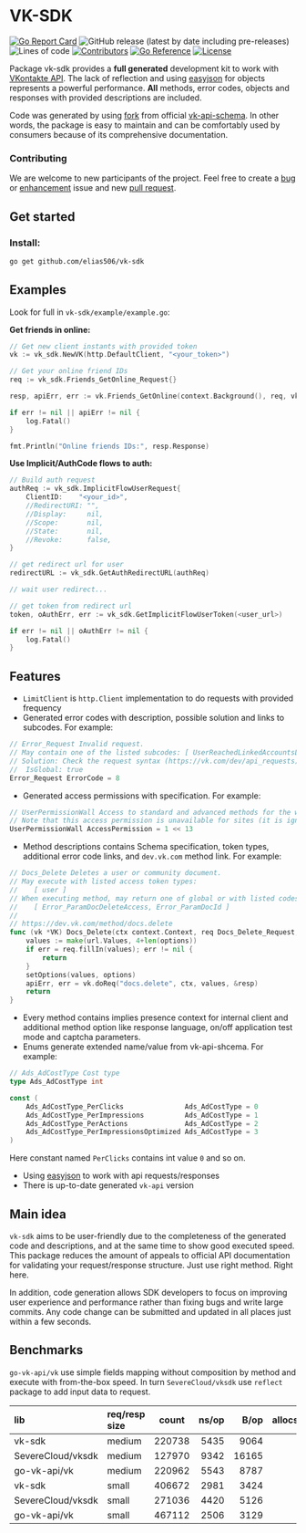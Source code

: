 # VK-SDK
[![Go Report Card](https://goreportcard.com/badge/github.com/elias506/vk-sdk)](https://goreportcard.com/report/github.com/elias506/vk-sdk)
![GitHub release (latest by date including pre-releases)](https://img.shields.io/github/v/release/elias506/vk-sdk?display_name=tag&include_prereleases)
![Lines of code](https://img.shields.io/tokei/lines/github/elias506/vk-sdk)
[![Contributors](https://img.shields.io/github/contributors/elias506/vk-sdk)](https://img.shields.io/github/contributors-anon/elias506/vk-sdk)
[![Go Reference](https://pkg.go.dev/badge/github.com/elias506/vk-sdk.svg)](https://pkg.go.dev/github.com/elias506/vk-sdk)
[![License](https://img.shields.io/github/license/elias506/vk-sdk)](https://img.shields.io/github/license/elias506/vk-sdk)

Package vk-sdk provides a **full generated** development kit to work 
with [VKontakte API](https://dev.vk.com/method). The lack of reflection and using 
[easyjson](https://github.com/mailru/easyjson) for objects represents a powerful performance.
**All** methods, error codes, objects and responses with provided descriptions are included.

Code was generated by using [fork](github.com/elias506/vk-api-schema) from official 
[vk-api-schema](https://github.com/VKCOM/vk-api-schema). In other words, the package
is easy to maintain and can be comfortably used by consumers because of its comprehensive documentation.

### Contributing
We are welcome to new participants of the project. Feel free to create a 
[bug](https://github.com/elias506/vk-sdk/issues/new?assignees=elias506&labels=bug&template=bug_report.md&title=) 
or [enhancement](https://github.com/elias506/vk-sdk/issues/new?assignees=elias506&labels=enhancement&template=feature_request.md&title=) 
issue and new [pull request](https://github.com/elias506/vk-sdk/pulls).

## Get started
### Install:
```sh
go get github.com/elias506/vk-sdk
```

## Examples
Look for full in `vk-sdk/example/example.go`:

**Get friends in online:**
```go
// Get new client instants with provided token
vk := vk_sdk.NewVK(http.DefaultClient, "<your_token>")

// Get your online friend IDs
req := vk_sdk.Friends_GetOnline_Request{}

resp, apiErr, err := vk.Friends_GetOnline(context.Background(), req, vk_sdk.TestMode())

if err != nil || apiErr != nil {
    log.Fatal()
}

fmt.Println("Online friends IDs:", resp.Response) 
```

**Use Implicit/AuthCode flows to auth:**
```go
// Build auth request
authReq := vk_sdk.ImplicitFlowUserRequest{
    ClientID:    "<your_id>", 
    //RedirectURI: "",
    //Display:     nil,
    //Scope:       nil,
    //State:       nil,
    //Revoke:      false,
}

// get redirect url for user
redirectURL := vk_sdk.GetAuthRedirectURL(authReq)

// wait user redirect... 

// get token from redirect url 
token, oAuthErr, err := vk_sdk.GetImplicitFlowUserToken(<user_url>)

if err != nil || oAuthErr != nil {
    log.Fatal()
}
```

## Features
- `LimitClient` is `http.Client` implementation to do requests 
with provided frequency 
- Generated error codes with description, possible solution and links to subcodes.
For example:
```go
// Error_Request Invalid request.
// May contain one of the listed subcodes: [ UserReachedLinkedAccountsLimit, ServiceUuidLinkWithAnotherUser ].
// Solution: Check the request syntax (https://vk.com/dev/api_requests) and used parameters list (it can be found on a method description page).
//  IsGlobal: true
Error_Request ErrorCode = 8
```
- Generated access permissions with specification.
For example:
````go
// UserPermissionWall Access to standard and advanced methods for the wall.
// Note that this access permission is unavailable for sites (it is ignored at attempt of authorization).
UserPermissionWall AccessPermission = 1 << 13
````
- Method descriptions contains 
Schema specification, token types, additional error code links, and `dev.vk.com` method link.
For example:
```go
// Docs_Delete Deletes a user or community document.
// May execute with listed access token types:
//    [ user ]
// When executing method, may return one of global or with listed codes API errors:
//    [ Error_ParamDocDeleteAccess, Error_ParamDocId ]
//
// https://dev.vk.com/method/docs.delete
func (vk *VK) Docs_Delete(ctx context.Context, req Docs_Delete_Request, options ...Option) (resp Base_Ok_Response, apiErr ApiError, err error) {
	values := make(url.Values, 4+len(options))
	if err = req.fillIn(values); err != nil {
		return
	}
	setOptions(values, options)
	apiErr, err = vk.doReq("docs.delete", ctx, values, &resp)
	return
}
```
- Every method contains implies presence context for internal client
and additional method option like response language, on/off application test mode
and captcha parameters.
- Enums generate extended name/value from vk-api-shcema.
For example:
```go
// Ads_AdCostType Cost type
type Ads_AdCostType int

const (
    Ads_AdCostType_PerClicks               Ads_AdCostType = 0
    Ads_AdCostType_PerImpressions          Ads_AdCostType = 1
    Ads_AdCostType_PerActions              Ads_AdCostType = 2
    Ads_AdCostType_PerImpressionsOptimized Ads_AdCostType = 3
)
```
Here constant named `PerClicks` contains int value `0` and so on.
- Using [easyjson](https://github.com/mailru/easyjson) to work with api requests/responses 
- There is up-to-date generated `vk-api` version

## Main idea
`vk-sdk` aims to be user-friendly due to the completeness of the generated code 
and descriptions, and at the same time to show good executed speed. 
This package reduces the amount of appeals to official API documentation for validating your request/response structure.
Just use right method. Right here.

In addition, code generation allows SDK developers to focus on improving 
user experience and performance rather than fixing bugs and write large commits. 
Any code change can be submitted and updated in all places just within a few seconds.

## Benchmarks
`go-vk-api/vk` use simple fields mapping without composition by method and execute with from-the-box speed.
In turn `SevereCloud/vksdk` use `reflect` package to add input data to request.

| lib                         | req/resp size | count       |  ns/op |    B/op | allocs/op |
|:----------------------------|:--------------|-------------|-------:|--------:|----------:|
| vk-sdk                      | medium        | 220738      |   5435 |    9064 |        60 |
| SevereCloud/vksdk           | medium        | 127970      |   9342 |   16165 |       117 |
| go-vk-api/vk                | medium        | 220962      |   5543 |    8787 |        64 |
| vk-sdk                      | small         | 406672      |   2981 |    3424 |        44 |
| SevereCloud/vksdk           | small         | 271036      |   4420 |    5126 |        65 |
| go-vk-api/vk                | small         | 467112      |   2506 |    3129 |        41 |
